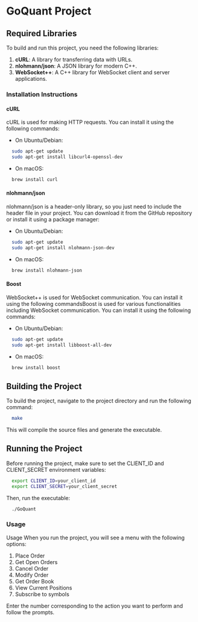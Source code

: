 # GoQuant Project

## Required Libraries

To build and run this project, you need the following libraries:

1. **cURL**: A library for transferring data with URLs.
2. **nlohmann/json**: A JSON library for modern C++.
3. **WebSocket++**: A C++ library for WebSocket client and server applications.

### Installation Instructions

#### cURL

cURL is used for making HTTP requests. You can install it using the following commands:

- On Ubuntu/Debian:
```sh
  sudo apt-get update
  sudo apt-get install libcurl4-openssl-dev
```
- On macOS:
```sh
  brew install curl
```

#### nlohmann/json

nlohmann/json is a header-only library, so you just need to include the header file in your project. You can download it from the GitHub repository or install it using a package manager:

- On Ubuntu/Debian:
```sh
  sudo apt-get update
  sudo apt-get install nlohmann-json-dev
```
- On macOS:
```sh
  brew install nlohmann-json
```

#### Boost

WebSocket++ is used for WebSocket communication. You can install it using the following commandsBoost is used for various functionalities including WebSocket communication. You can install it using the following commands:

- On Ubuntu/Debian:
```sh
  sudo apt-get update
  sudo apt-get install libboost-all-dev
```
- On macOS:
```sh
  brew install boost
```
## Building the Project

To build the project, navigate to the project directory and run the following command:

```sh
  make
```
This will compile the source files and generate the executable.


## Running the Project

Before running the project, make sure to set the CLIENT_ID and CLIENT_SECRET environment variables:

```sh
  export CLIENT_ID=your_client_id
  export CLIENT_SECRET=your_client_secret
```

Then, run the executable:

```sh
  ./GoQuant
```
### Usage
Usage
When you run the project, you will see a menu with the following options:

1. Place Order
2. Get Open Orders
3. Cancel Order
4. Modify Order
5. Get Order Book
6. View Current Positions
7. Subscribe to symbols

Enter the number corresponding to the action you want to perform and follow the prompts.
